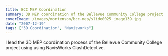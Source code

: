 ```yaml
---
title: BCC MEP Coordination
summary: 3D MEP coordination of the Bellevue Community College project
coverImage: /images/mortenson/bcc-mep/slide0025_image139.jpg
date: "2007-12-19"
tags: ["3D Coordination", "Navisworks"]
---
```


I lead the 3D MEP coordination process of the Bellevue Community College project using using NavisWorks ClashDetective.
